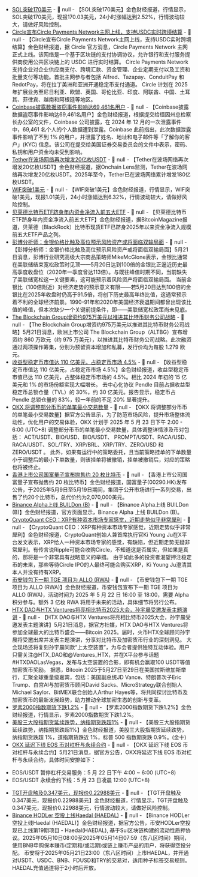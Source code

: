- [SOL突破170美元]() - 📰 null - 【SOL突破170美元】金色财经报道，行情显示，SOL突破170美元，现报170.03美元，24小时涨幅达到2.52%，行情波动较大，请做好风险控制。
- [Circle宣布Circle Payments Network主网上线，支持USDC实时跨境结算]() - 📰 null - 【Circle宣布Circle Payments Network主网上线，支持USDC实时跨境结算】金色财经报道，据 Circle 官方消息，Circle Payments Network 主网正式上线。该网络是一个基于区块链的支付协调协议，允许银行和支付服务提供商使用公共区块链上的 USDC 进行实时结算。 
Circle Payments Network 支持企业对企业供应商支付、跨境汇款、资金管理、企业定期支付以及工资和批量支付等功能。首批主网参与者包括 Alfred、Tazapay、ConduitPay 和 RedotPay，将在拉丁美洲和亚洲开通稳定币支付通道。 
Circle 计划在 2025 年扩展业务至尼日利亚、欧盟、英国、哥伦比亚、印度、阿联酋、中国、土耳其、菲律宾、越南和阿根廷等地区。
- [Coinbase披露数据盗窃事件影响达69,461名用户](https://www.theblock.co/post/355216/coinbase-reveals-69461-users-affected-in-december-2024-data-heist-filing) - 📰 null - 【Coinbase披露数据盗窃事件影响达69,461名用户】金色财经报道，根据提交给缅因州总检察长办公室的文件，Coinbase 公司披露，在 2024 年 12 月的一次泄露事件中，69,461 名个人的个人数据遭到泄露。Coinbase 此前指出，此次数据泄露事件影响了不到 1% 的用户，并泄露了姓名、地址和电子邮件等「了解你的客户」(KYC) 信息。该公司在提交给美国证券交易委员会的文件中表示，密码、私钥和用户资金均未受到影响。
- [Tether在波场网络再次增发20亿枚USDT](https://x.com/OnchainLens/status/1925156975165497814) - 📰 null - 【Tether在波场网络再次增发20亿枚USDT】金色财经报道，据Onchain Lens监测，Tether在波场网络再次增发20亿枚USDT。2025年至今，Tether已在波场网络累计增发180亿枚USDT。
- [WIF突破1美元]() - 📰 null - 【WIF突破1美元】金色财经报道，行情显示，WIF突破1美元，现报1.01美元，24小时涨幅达到6.32%，行情波动较大，请做好风险控制。
- [贝莱德比特币ETF跻身年内资金净流入前五大ETF]() - 📰 null - 【贝莱德比特币ETF跻身年内资金净流入前五大ETF】金色财经报道，据BitcoinMagazine报道，贝莱德（BlackRock）比特币现货ETF已跻身2025年以来资金净流入规模前五大ETF产品之列。
- [彭博分析师：金银价格比触及高位预示风险资产或将面临双输局面]() - 📰 null - 【彭博分析师：金银价格比触及高位预示风险资产或将面临双输局面】5月21日消息，彭博行业研究高级大宗商品策略师MikeMcGlone表示，金银比通常在美联储结束宽松政策时见顶——5月20日达到100倍的金银比正逼近历史最高季度收盘位（2020年一季度曾达113倍）。与既往峰值时期不同，当前缺失了美联储宽松这一关键要素，这可能预示着风险资产将面临双输局面。 
当前金银比（100倍附近）对经济走势的预示意义有限——若5月20日达到100倍的金银比在2025年收盘时仍高于91.5倍，将创下历史最高年终比值，这通常预示着不利的全球经济前景。1990-91年和2020年美国经济衰退期间都曾出现该比值的峰值，但本次缺少一个关键前提条件，即——美联储宽松政策尚未见底。
- [The Blockchain Group增资约975万美元以推进其比特币财务公司战略](https://www.theblockchain-group.com/wp-content/uploads/2025/05/20250520-TBG-CP-20-mai-2025-EN-FINAL.pdf) - 📰 null - 【The Blockchain Group增资约975万美元以推进其比特币财务公司战略】5月21日消息，欧洲上市公司 The Blockchain Group（ALTBG）宣布增资约 860 万欧元（约 975 万美元），以推进其比特币财务公司战略。此次融资通过两项操作筹集，分别为预留资本增加和私募，发行价均为每股 1.279 欧元。
- [收益型稳定币市值达 110 亿美元，占稳定币市场 4.5%]() - 📰 null - 【收益型稳定币市值达 110 亿美元，占稳定币市场 4.5%】金色财经报道，收益型稳定币市值已达 110 亿美元，占整体稳定币市场的 4.5%。相比 2024 年初的 15 亿美元和 1% 的市场份额实现大幅增长。 
去中心化协议 Pendle 目前占据收益型稳定币总锁仓量（TVL）的 30%，约 30 亿美元。报告显示，稳定币占 Pendle 总锁仓量的 83%，较一年前的不足 20% 显著提升。
- [OKX 将调整部分币币的单笔最小交易数量]() - 📰 null - 【OKX 将调整部分币币的单笔最小交易数量】据官方公告显示，为了防范市场风险，提升市场整体流动性，优化用户的交易体验，OKX 计划于 2025 年 5 月 23 日下午 2:00 - 6:00 (UTC+8) 调整部分币币的单笔最小交易数量，具体调整详情涉及币对包括： ACT/USDT、BIO/USD、BIO/USDT、 
PROMPT/USDT、RACA/USD、RACA/USDT、SOL/TRY、XRP/BRL、XRP/TRY、ZERO/USD 和 ZERO/USDT 。 
此外，如果有运行中的策略委托，且当前策略挂单的下单数量小于调整后的最小下单数量，则该挂单将被撤销，挂单被撤销后，对应的策略也将被终止。
- [香港上市公司国富量子宣布抛售约 20 枚比特币](https://www.gelonghui.com/news/5008312) - 📰 null - 【香港上市公司国富量子宣布抛售约 20 枚比特币】金色财经报道，国富量子(00290.HK)发布公告，于2025年5月9日至5月19日期间，集团于公开市场进行一系列交易，出售了约20个比特币，总代价约为2,070,000美元。
- [Binance Alpha上线 BUILDon (B)]() - 📰 null - 【Binance Alpha上线 BUILDon (B)】金色财经报道，官方页面显示，Binance Alpha 上线 BUILDon (B)。
- [CryptoQuant CEO：XRP有种资本市场专家感觉，近期走势似乎非常犀利](https://x.com/ki_young_ju/status/1925138296172331016) - 📰 null - 【CryptoQuant CEO：XRP有种资本市场专家感觉，近期走势似乎非常犀利】金色财经报道，CryptoQuant创始人兼首席执行官Ki Young Ju在X平台发文表示，XRP给人一种资本市场专家的感觉，有缺陷，但近期走势无疑非常犀利。有传言说Ripple可能会收购Circle，不知道这是否属实，但如果是真的，那将是一个非常具有战略意义的举措。 由于如此多的投资者渴望押注稳定币的未来，那些等待Circle IPO的人最终可能会购买XRP，Ki Young Ju澄清其本人并没有持有XRP。
- [币安钱包下一期 TGE 项目为 ALLO (RWA)]() - 📰 null - 【币安钱包下一期 TGE 项目为 ALLO (RWA)】金色财经报道，币安钱包宣布下一期 TGE 项目为 ALLO (RWA)，活动时间为 2025 年 5 月 22 日 16:00 至 18:00，需要 Alpha 积分参与。额外 3 亿枚 RWA 将用于未来的活动，具体细节将另行公布。
- [HTX DAO与HTX Ventures将亮相比特币2025大会，孙宇晨受邀发表主题演讲]() - 📰 null - 【HTX DAO与HTX Ventures将亮相比特币2025大会，孙宇晨受邀发表主题演讲】5月21日消息，据官方社媒，HTX DAO与HTX Ventures将参加全球最大的比特币盛会——Bitcoin 2025。届时，火币HTX全球顾问孙宇晨将受邀出席并发表主题演讲，分享对比特币及加密货币行业的深刻洞见。 
大会现场还将复刻孙宇晨同款“上太空装置”，为与会者提供独特互动体验。用户只需关注@HTX_DAO和@Ventures_HTX，并在X平台参与话题#HTXDAOLasVegas，发布与太空装置的合影，即有机会赢取100 USDT等值加密货币奖励。 
据悉，Bitcoin 2025于5月27日至29日在美国拉斯维加斯举行，汇聚全球重量级嘉宾，包括：美国副总统JD Vance、特朗普次子Eric Trump、白宫AI与加密货币顾问David Sacks、MicroStrategy联合创始人Michael Saylor、BitMEX联合创始人Arthur Hayes等，将共同探讨比特币及加密货币的最新发展趋势，助力推动全球加密生态的创新与变革。
- [罗素2000指数期货下跌1.2%]() - 📰 null - 【罗素2000指数期货下跌1.2%】金色财经报道，行情显示，罗素2000指数期货下跌1.2%。
- [美股三大股指期货延续跌势，纳指期货跌超1%]() - 📰 null - 【美股三大股指期货延续跌势，纳指期货跌超1%】金色财经报道，美股三大股指期货延续跌势，纳指期货跌超 1%，道指期货跌近 1%，标普 500 指数期货跌 0.9%。(金十)
- [OKX 延迟下线 EOS 币对杠杆与永续合约]() - 📰 null - 【OKX 延迟下线 EOS 币对杠杆与永续合约】5月21日消息，据官方公告，OKX将延迟下线 EOS 币对杠杆与永续合约，具体时间安排如下： 
* EOS/USDT 暂停杠杆交易服务：5 月 22 日下午 4:00 ~ 6:00 (UTC+8) 
* EOS/USDT 永续合约下线：5 月 23 日凌晨 12:00 (UTC+8)
- [TGT开盘触及0.347美元，现报价0.22988美元]() - 📰 null - 【TGT开盘触及0.347美元，现报价0.22988美元】金色财经报道，行情显示，TGT开盘触及0.347美元，现报价0.22988美元，行情波动较大，请做好风险控制。
- [Binance HODLer 空投上线Haedal (HAEDAL)](https://www.binance.com/zh-TC/support/announcement/detail/3e9a3673851341399455718549796f49) - 📰 null - 【Binance HODLer 空投上线Haedal (HAEDAL)】金色财经报道，据官方公告，币安HODLer空投现已上线第19期项目 - Haedal(HAEDAL), 基于Sui区块链构建的流动性质押协议。2025年05月10日08:00至2025年05月14日07:59（东八区时间）期间，使用BNB申购保本赚币(定期和/或活期)或链上赚币产品的用户，将获得空投分配。 
币安将于2025年05月21日23:00（东八区时间）上市HAEDAL，并开通对USDT、USDC、BNB、FDUSD和TRY的交易对，适用种子标签交易规则。 HAEDAL充值通道将于2小时后开放。
